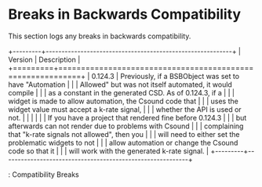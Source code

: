 Breaks in Backwards Compatibility
=================================

This section logs any breaks in backwards compatibility.

+---------+-----------------------------------------------------------+
| Version | Description                                               |
+=========+===========================================================+
| 0.124.3 | Previously, if a BSBObject was set to have \"Automation   |
|         | Allowed\" but was not itself automated, it would compile  |
|         | as a constant in the generated CSD. As of 0.124.3, if a   |
|         | widget is made to allow automation, the Csound code that  |
|         | uses the widget value must accept a k-rate signal,        |
|         | whether the API is used or not.                           |
|         |                                                           |
|         | If you have a project that rendered fine before 0.124.3   |
|         | but afterwards can not render due to problems with Csound |
|         | complaining that \"k-rate signals not allowed\", then you |
|         | will need to either set the problematic widgets to not    |
|         | allow automation or change the Csound code so that it     |
|         | will work with the generated k-rate signal.               |
+---------+-----------------------------------------------------------+

: Compatibility Breaks
